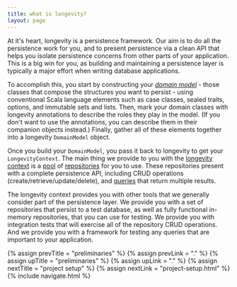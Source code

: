 ```yaml
---
title: what is longevity?
layout: page
---
```


At it's heart, longevity is a persistence framework. Our aim is to do
all the persistence work for you, and to present persistence via a
clean API that helps you isolate persistence concerns from other parts
of your application. This is a big win for you, as building and
maintaining a persistence layer is typically a major effort when
writing database applications.

To accomplish this, you start by constructing your [_domain
model_](../model) - those classes that compose the structures you want
to persist - using conventional Scala language elements such as case
classes, sealed traits, options, and immutable sets and lists. Then,
mark your domain classes with longevity annotations to describe the
roles they play in the model. (If you don't want to use the
annotations, you can describe them in their companion objects
instead.) Finally, gather all of these elements together into a
longevity `DomainModel` object.

Once you build your `DomainModel`, you pass it back to longevity to get
your `LongevityContext`. The main thing we provide to you with the
[longevity context](../context) is a
[pool](../context/repo-pools.html) of [repositories](../repo) for you
to use. These repositories present with a complete persistence API,
including CRUD operations (create/retrieve/update/delete), and
[queries](../query) that return multiple results.

The longevity context provides you with other tools that we generally
consider part of the persistence layer. We provide you with a set of
repositories that persist to a test database, as well as fully
functional in-memory repositories, that you can use for testing. We
provide you with integration tests that will exercise all of the
repository CRUD operations. And we provide you with a framework for
testing any queries that are important to your application.

{% assign prevTitle = "preliminaries" %}
{% assign prevLink  = "." %}
{% assign upTitle   = "preliminaries" %}
{% assign upLink    = "." %}
{% assign nextTitle = "project setup" %}
{% assign nextLink  = "project-setup.html" %}
{% include navigate.html %}
